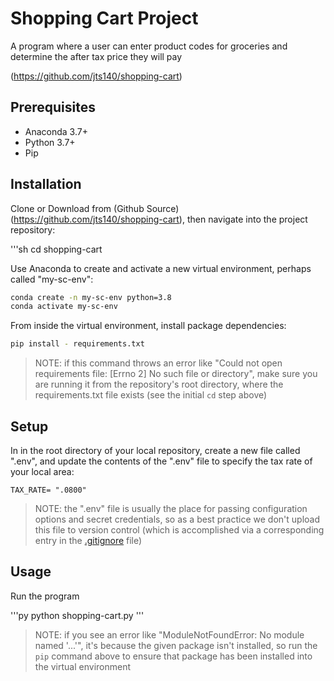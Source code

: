# Shopping Cart Project

A program where a user can enter product codes for groceries and determine the after tax price they will pay

(https://github.com/jts140/shopping-cart)

## Prerequisites

  + Anaconda 3.7+
  + Python 3.7+
  + Pip

## Installation

Clone or Download from (Github Source) (https://github.com/jts140/shopping-cart), then navigate into the project repository:

'''sh
cd shopping-cart

Use Anaconda to create and activate a new virtual environment, perhaps called "my-sc-env":

```sh
conda create -n my-sc-env python=3.8
conda activate my-sc-env
```

From inside the virtual environment, install package dependencies:

```sh
pip install - requirements.txt
```

> NOTE: if this command throws an error like "Could not open requirements file: [Errno 2] No such file or directory", make sure you are running it from the repository's root directory, where the requirements.txt file exists (see the initial `cd` step above)


## Setup

In in the root directory of your local repository, create a new file called ".env", and update the contents of the ".env" file to specify the tax rate of your local area:

    TAX_RATE= ".0800"

> NOTE: the ".env" file is usually the place for passing configuration options and secret credentials, so as a best practice we don't upload this file to version control (which is accomplished via a corresponding entry in the [.gitignore](/.gitignore) file)

## Usage

Run the program 

'''py
python shopping-cart.py
'''

> NOTE: if you see an error like "ModuleNotFoundError: No module named '...'", it's because the given package isn't installed, so run the `pip` command above to ensure that package has been installed into the virtual environment

